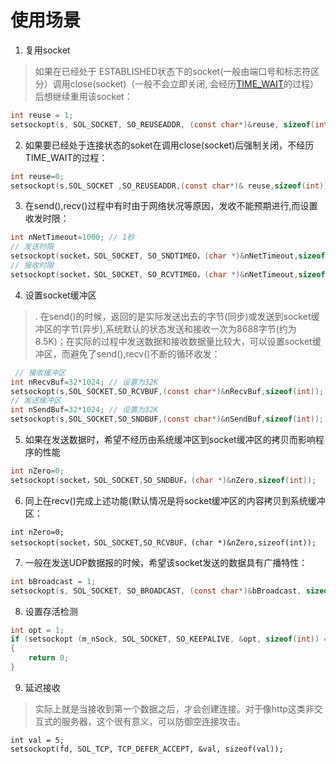 # 使用场景

1. 复用socket

> 如果在已经处于 ESTABLISHED状态下的socket(一般由端口号和标志符区分）调用close(socket)（一般不会立即关闭, 会经历[TIME_WAIT](tcp状态转移.md)的过程）后想继续重用该socket：

```c
int reuse = 1;
setsockopt(s, SOL_SOCKET, SO_REUSEADDR, (const char*)&reuse, sizeof(int));
```

2. 如果要已经处于连接状态的soket在调用close(socket)后强制关闭，不经历TIME_WAIT的过程：

```c
int reuse=0;
setsockopt(s,SOL_SOCKET ,SO_REUSEADDR,(const char*)& reuse,sizeof(int));
```

3. 在send(),recv()过程中有时由于网络状况等原因，发收不能预期进行,而设置收发时限：

```c
int nNetTimeout=1000; // 1秒
// 发送时限
setsockopt(socket，SOL_S0CKET, SO_SNDTIMEO，(char *)&nNetTimeout,sizeof(int));
// 接收时限
setsockopt(socket，SOL_S0CKET, SO_RCVTIMEO，(char *)&nNetTimeout,sizeof(int));
```

4. 设置socket缓冲区

>. 在send()的时候，返回的是实际发送出去的字节(同步)或发送到socket缓冲区的字节(异步),系统默认的状态发送和接收一次为8688字节(约为8.5K)；在实际的过程中发送数据和接收数据量比较大，可以设置socket缓冲区，而避免了send(),recv()不断的循环收发：

```c
 // 接收缓冲区
int nRecvBuf=32*1024; // 设置为32K
setsockopt(s,SOL_SOCKET,SO_RCVBUF,(const char*)&nRecvBuf,sizeof(int));
// 发送缓冲区
int nSendBuf=32*1024; // 设置为32K
setsockopt(s,SOL_SOCKET,SO_SNDBUF,(const char*)&nSendBuf,sizeof(int));
```

5. 如果在发送数据时，希望不经历由系统缓冲区到socket缓冲区的拷贝而影响程序的性能

```c
int nZero=0;
setsockopt(socket，SOL_SOCKET,SO_SNDBUF，(char *)&nZero,sizeof(int));
```

6. 同上在recv()完成上述功能(默认情况是将socket缓冲区的内容拷贝到系统缓冲区：

```text
int nZero=0;
setsockopt(socket，SOL_SOCKET,SO_RCVBUF，(char *)&nZero,sizeof(int));
```

7. 一般在发送UDP数据报的时候，希望该socket发送的数据具有广播特性：

```c
int bBroadcast = 1;
setsockopt(s, SOL_SOCKET, SO_BROADCAST, (const char*)&bBroadcast, sizeof(int));
```

8. 设置存活检测

```c
int opt = 1;
if (setsockopt (m_nSock, SOL_SOCKET, SO_KEEPALIVE, &opt, sizeof(int)) == -1)
{
    return 0;
}
```

9. 延迟接收

> 实际上就是当接收到第一个数据之后，才会创建连接。对于像http这类非交互式的服务器，这个很有意义，可以防御空连接攻击。

```text
int val = 5;
setsockopt(fd, SOL_TCP, TCP_DEFER_ACCEPT, &val, sizeof(val));
```